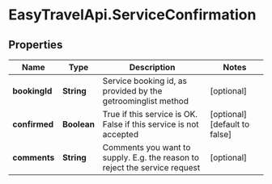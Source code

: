 # EasyTravelApi.ServiceConfirmation

## Properties
Name | Type | Description | Notes
------------ | ------------- | ------------- | -------------
**bookingId** | **String** | Service booking id, as provided by the getroominglist method | [optional] 
**confirmed** | **Boolean** | True if this service is OK. False if this service is not accepted | [optional] [default to false]
**comments** | **String** | Comments you want to supply. E.g. the reason to reject the service request | [optional] 


